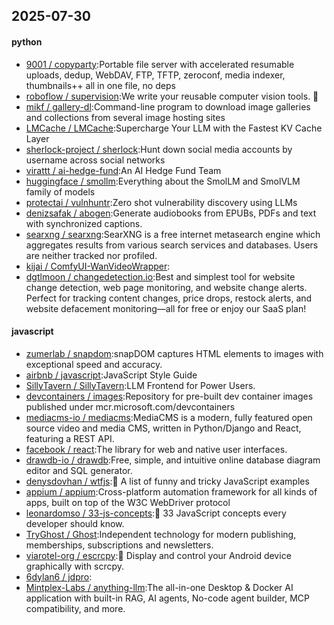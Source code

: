 ## 2025-07-30

#### python
* [9001 / copyparty](https://github.com/9001/copyparty):Portable file server with accelerated resumable uploads, dedup, WebDAV, FTP, TFTP, zeroconf, media indexer, thumbnails++ all in one file, no deps
* [roboflow / supervision](https://github.com/roboflow/supervision):We write your reusable computer vision tools. 💜
* [mikf / gallery-dl](https://github.com/mikf/gallery-dl):Command-line program to download image galleries and collections from several image hosting sites
* [LMCache / LMCache](https://github.com/LMCache/LMCache):Supercharge Your LLM with the Fastest KV Cache Layer
* [sherlock-project / sherlock](https://github.com/sherlock-project/sherlock):Hunt down social media accounts by username across social networks
* [virattt / ai-hedge-fund](https://github.com/virattt/ai-hedge-fund):An AI Hedge Fund Team
* [huggingface / smollm](https://github.com/huggingface/smollm):Everything about the SmolLM and SmolVLM family of models
* [protectai / vulnhuntr](https://github.com/protectai/vulnhuntr):Zero shot vulnerability discovery using LLMs
* [denizsafak / abogen](https://github.com/denizsafak/abogen):Generate audiobooks from EPUBs, PDFs and text with synchronized captions.
* [searxng / searxng](https://github.com/searxng/searxng):SearXNG is a free internet metasearch engine which aggregates results from various search services and databases. Users are neither tracked nor profiled.
* [kijai / ComfyUI-WanVideoWrapper](https://github.com/kijai/ComfyUI-WanVideoWrapper):
* [dgtlmoon / changedetection.io](https://github.com/dgtlmoon/changedetection.io):Best and simplest tool for website change detection, web page monitoring, and website change alerts. Perfect for tracking content changes, price drops, restock alerts, and website defacement monitoring—all for free or enjoy our SaaS plan!

#### javascript
* [zumerlab / snapdom](https://github.com/zumerlab/snapdom):snapDOM captures HTML elements to images with exceptional speed and accuracy.
* [airbnb / javascript](https://github.com/airbnb/javascript):JavaScript Style Guide
* [SillyTavern / SillyTavern](https://github.com/SillyTavern/SillyTavern):LLM Frontend for Power Users.
* [devcontainers / images](https://github.com/devcontainers/images):Repository for pre-built dev container images published under mcr.microsoft.com/devcontainers
* [mediacms-io / mediacms](https://github.com/mediacms-io/mediacms):MediaCMS is a modern, fully featured open source video and media CMS, written in Python/Django and React, featuring a REST API.
* [facebook / react](https://github.com/facebook/react):The library for web and native user interfaces.
* [drawdb-io / drawdb](https://github.com/drawdb-io/drawdb):Free, simple, and intuitive online database diagram editor and SQL generator.
* [denysdovhan / wtfjs](https://github.com/denysdovhan/wtfjs):🤪 A list of funny and tricky JavaScript examples
* [appium / appium](https://github.com/appium/appium):Cross-platform automation framework for all kinds of apps, built on top of the W3C WebDriver protocol
* [leonardomso / 33-js-concepts](https://github.com/leonardomso/33-js-concepts):📜 33 JavaScript concepts every developer should know.
* [TryGhost / Ghost](https://github.com/TryGhost/Ghost):Independent technology for modern publishing, memberships, subscriptions and newsletters.
* [viarotel-org / escrcpy](https://github.com/viarotel-org/escrcpy):📱 Display and control your Android device graphically with scrcpy.
* [6dylan6 / jdpro](https://github.com/6dylan6/jdpro):
* [Mintplex-Labs / anything-llm](https://github.com/Mintplex-Labs/anything-llm):The all-in-one Desktop & Docker AI application with built-in RAG, AI agents, No-code agent builder, MCP compatibility, and more.
